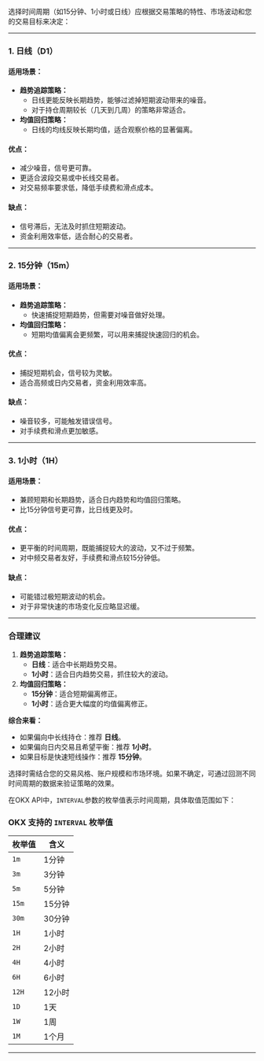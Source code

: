 选择时间周期（如15分钟、1小时或日线）应根据交易策略的特性、市场波动和您的交易目标来决定：

---

### **1. 日线（D1）**
#### **适用场景：**
- **趋势追踪策略：**
  - 日线更能反映长期趋势，能够过滤掉短期波动带来的噪音。
  - 对于持仓周期较长（几天到几周）的策略非常适合。
- **均值回归策略：**
  - 日线的均线反映长期均值，适合观察价格的显著偏离。

#### **优点：**
- 减少噪音，信号更可靠。
- 更适合波段交易或中长线交易者。
- 对交易频率要求低，降低手续费和滑点成本。

#### **缺点：**
- 信号滞后，无法及时抓住短期波动。
- 资金利用效率低，适合耐心的交易者。

---

### **2. 15分钟（15m）**
#### **适用场景：**
- **趋势追踪策略：**
  - 快速捕捉短期趋势，但需要对噪音做好处理。
- **均值回归策略：**
  - 短期均值偏离会更频繁，可以用来捕捉快速回归的机会。

#### **优点：**
- 捕捉短期机会，信号较为灵敏。
- 适合高频或日内交易者，资金利用效率高。

#### **缺点：**
- 噪音较多，可能触发错误信号。
- 对手续费和滑点更加敏感。

---

### **3. 1小时（1H）**
#### **适用场景：**
- 兼顾短期和长期趋势，适合日内趋势和均值回归策略。
- 比15分钟信号更可靠，比日线更及时。

#### **优点：**
- 更平衡的时间周期，既能捕捉较大的波动，又不过于频繁。
- 对中频交易者友好，手续费和滑点较15分钟低。

#### **缺点：**
- 可能错过极短期波动的机会。
- 对于非常快速的市场变化反应略显迟缓。

---

### **合理建议**
1. **趋势追踪策略：**
   - **日线**：适合中长期趋势交易。
   - **1小时**：适合日内趋势交易，抓住较大的波动。
2. **均值回归策略：**
   - **15分钟**：适合短期偏离修正。
   - **1小时**：适合更大幅度的均值偏离修正。

**综合来看：**
- 如果偏向中长线持仓：推荐 **日线**。
- 如果偏向日内交易且希望平衡：推荐 **1小时**。
- 如果目标是快速短线操作：推荐 **15分钟**。

选择时需结合您的交易风格、账户规模和市场环境。如果不确定，可通过回测不同时间周期的数据来验证策略的效果。

在OKX API中，`INTERVAL`参数的枚举值表示时间周期，具体取值范围如下：

### **OKX 支持的 `INTERVAL` 枚举值**
| 枚举值       | 含义          |
|--------------|---------------|
| `1m`         | 1分钟         |
| `3m`         | 3分钟         |
| `5m`         | 5分钟         |
| `15m`        | 15分钟        |
| `30m`        | 30分钟        |
| `1H`         | 1小时         |
| `2H`         | 2小时         |
| `4H`         | 4小时         |
| `6H`         | 6小时         |
| `12H`        | 12小时        |
| `1D`         | 1天           |
| `1W`         | 1周           |
| `1M`         | 1个月         |

---
